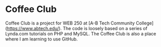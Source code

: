 # Coffee Club
Coffee Club is a project for WEB 250 at [A-B Tech Community College]
(https://www.abtech.edu/). The code is loosely based on a series of
Lynda.com tutorials on PHP and MySQL.
The Coffee Club is also a place where I am learning to use GitHub.